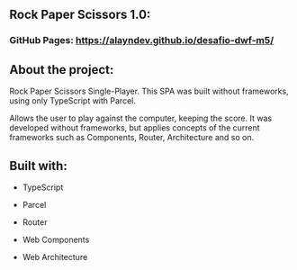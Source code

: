 ## Rock Paper Scissors 1.0:

### GitHub Pages: https://alayndev.github.io/desafio-dwf-m5/

## About the project:

Rock Paper Scissors Single-Player. This SPA was built without frameworks, using only TypeScript with Parcel. 

Allows the user to play against the computer, keeping the score. It was developed without frameworks, but applies concepts of the current frameworks such as Components, Router, Architecture and so on.

## Built with:

- TypeScript

- Parcel

- Router

- Web Components

- Web Architecture
